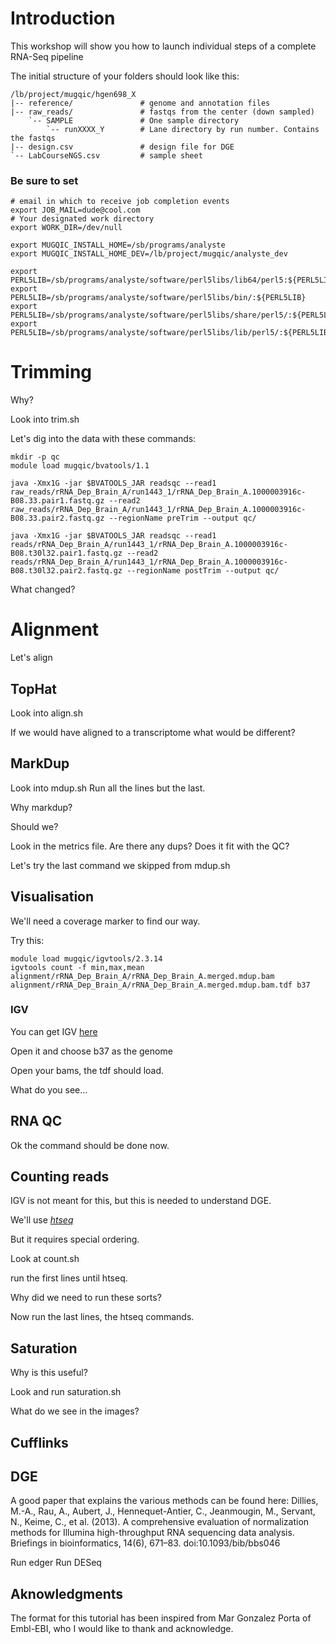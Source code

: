 # Introduction
This workshop will show you how to launch individual steps of a complete RNA-Seq pipeline

The initial structure of your folders should look like this:
```
/lb/project/mugqic/hgen698_X
|-- reference/               # genome and annotation files
|-- raw_reads/               # fastqs from the center (down sampled)
    `-- SAMPLE               # One sample directory
        `-- runXXXX_Y        # Lane directory by run number. Contains the fastqs
|-- design.csv               # design file for DGE
`-- LabCourseNGS.csv         # sample sheet
```

### Be sure to set 
```
# email in which to receive job completion events
export JOB_MAIL=dude@cool.com
# Your designated work directory
export WORK_DIR=/dev/null

export MUGQIC_INSTALL_HOME=/sb/programs/analyste
export MUGQIC_INSTALL_HOME_DEV=/lb/project/mugqic/analyste_dev

export PERL5LIB=/sb/programs/analyste/software/perl5libs/lib64/perl5:${PERL5LIB}
export PERL5LIB=/sb/programs/analyste/software/perl5libs/bin/:${PERL5LIB}
export PERL5LIB=/sb/programs/analyste/software/perl5libs/share/perl5/:${PERL5LIB}
export PERL5LIB=/sb/programs/analyste/software/perl5libs/lib/perl5/:${PERL5LIB}
```

# Trimming
Why?

Look into trim.sh

Let's dig into the data with these commands:
```
mkdir -p qc
module load mugqic/bvatools/1.1

java -Xmx1G -jar $BVATOOLS_JAR readsqc --read1 raw_reads/rRNA_Dep_Brain_A/run1443_1/rRNA_Dep_Brain_A.1000003916c-B08.33.pair1.fastq.gz --read2 raw_reads/rRNA_Dep_Brain_A/run1443_1/rRNA_Dep_Brain_A.1000003916c-B08.33.pair2.fastq.gz --regionName preTrim --output qc/

java -Xmx1G -jar $BVATOOLS_JAR readsqc --read1 reads/rRNA_Dep_Brain_A/run1443_1/rRNA_Dep_Brain_A.1000003916c-B08.t30l32.pair1.fastq.gz --read2 reads/rRNA_Dep_Brain_A/run1443_1/rRNA_Dep_Brain_A.1000003916c-B08.t30l32.pair2.fastq.gz --regionName postTrim --output qc/
```

What changed?

# Alignment
Let's align

## TopHat
Look into align.sh

If we would have aligned to a transcriptome what would be different?

## MarkDup
Look into mdup.sh
Run all the lines but the last.

Why markdup?

Should we?

Look in the metrics file. Are there any dups?
Does it fit with the QC?

Let's try the last command we skipped from mdup.sh

## Visualisation
We'll need a coverage marker to find our way.

Try this:

```
module load mugqic/igvtools/2.3.14
igvtools count -f min,max,mean alignment/rRNA_Dep_Brain_A/rRNA_Dep_Brain_A.merged.mdup.bam alignment/rRNA_Dep_Brain_A/rRNA_Dep_Brain_A.merged.mdup.bam.tdf b37
```

### IGV
You can get IGV [here](http://www.broadinstitute.org/software/igv/download)

Open it and choose b37 as the genome

Open your bams, the tdf should load.

What do you see...

## RNA QC
Ok the command should be done now.

## Counting reads
IGV is not meant for this, but this is needed to understand DGE.

We'll use [*htseq*](http://www-huber.embl.de/users/anders/HTSeq/doc/count.html)

But it requires special ordering.

Look at count.sh

run the first lines until htseq.

Why did we need to run these sorts?

Now run the last lines, the htseq commands.

## Saturation
Why is this useful?

Look and run saturation.sh

What do we see in the images?

## Cufflinks

## DGE
A good paper that explains the various methods can be found here:
Dillies, M.-A., Rau, A., Aubert, J., Hennequet-Antier, C., Jeanmougin, M., Servant, N., Keime, C., et al. (2013). A comprehensive evaluation of normalization methods for Illumina high-throughput RNA sequencing data analysis. Briefings in bioinformatics, 14(6), 671–83. doi:10.1093/bib/bbs046

Run edger
Run DESeq



## Aknowledgments
The format for this tutorial has been inspired from Mar Gonzalez Porta of Embl-EBI, who I would like to thank and acknowledge.
